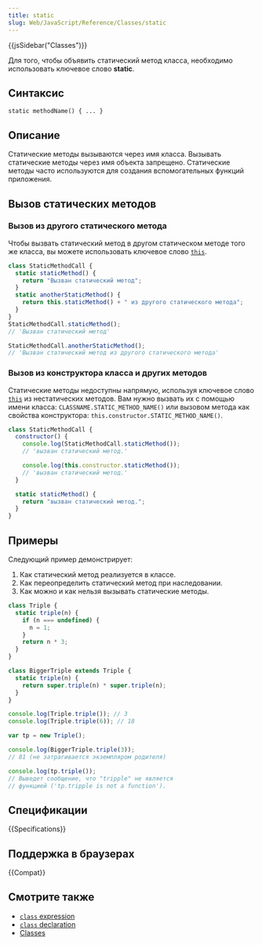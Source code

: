 ```yaml
---
title: static
slug: Web/JavaScript/Reference/Classes/static
---
```


{{jsSidebar("Classes")}}

Для того, чтобы объявить статический метод класса, необходимо использовать ключевое слово **static**.

## Синтаксис

```
static methodName() { ... }
```

## Описание

Статические методы вызываются через имя класса. Вызывать статические методы через имя объекта запрещено. Статические методы часто используются для создания вспомогательных функций приложения.

## Вызов статических методов

### Вызов из другого статического метода

Чтобы вызвать статический метод в другом статическом методе того же класса, вы можете использовать ключевое слово [`this`](/ru/docs/Web/JavaScript/Reference/Operators/this).

```js
class StaticMethodCall {
  static staticMethod() {
    return "Вызван статический метод";
  }
  static anotherStaticMethod() {
    return this.staticMethod() + " из другого статического метода";
  }
}
StaticMethodCall.staticMethod();
// 'Вызван статический метод'

StaticMethodCall.anotherStaticMethod();
// 'Вызван статический метод из другого статического метода'
```

### Вызов из конструктора класса и других методов

Статические методы недоступны напрямую, используя ключевое слово [`this`](/ru/docs/Web/JavaScript/Reference/Operators/this) из нестатических методов. Вам нужно вызвать их с помощью имени класса: `CLASSNAME.STATIC_METHOD_NAME()` или вызовом метода как свойства конструктора: `this.constructor.STATIC_METHOD_NAME()`.

```js
class StaticMethodCall {
  constructor() {
    console.log(StaticMethodCall.staticMethod());
    // 'вызван статический метод.'

    console.log(this.constructor.staticMethod());
    // 'вызван статический метод.'
  }

  static staticMethod() {
    return "вызван статический метод.";
  }
}
```

## Примеры

Следующий пример демонстрирует:

1. Как статический метод реализуется в классе.
2. Как переопределить статический метод при наследовании.
3. Как можно и как нельзя вызывать статические методы.

```js
class Triple {
  static triple(n) {
    if (n === undefined) {
      n = 1;
    }
    return n * 3;
  }
}

class BiggerTriple extends Triple {
  static triple(n) {
    return super.triple(n) * super.triple(n);
  }
}

console.log(Triple.triple()); // 3
console.log(Triple.triple(6)); // 18

var tp = new Triple();

console.log(BiggerTriple.triple(3));
// 81 (не затрагивается экземпляром родителя)

console.log(tp.triple());
// Выведет сообщение, что "tripple" не является
// функцией ('tp.tripple is not a function').
```

## Спецификации

{{Specifications}}

## Поддержка в браузерах

{{Compat}}

## Смотрите также

- [`class` expression](/ru/docs/Web/JavaScript/Reference/Operators/class)
- [`class` declaration](/ru/docs/Web/JavaScript/Reference/Statements/class)
- [Classes](/ru/docs/Web/JavaScript/Reference/Classes)
